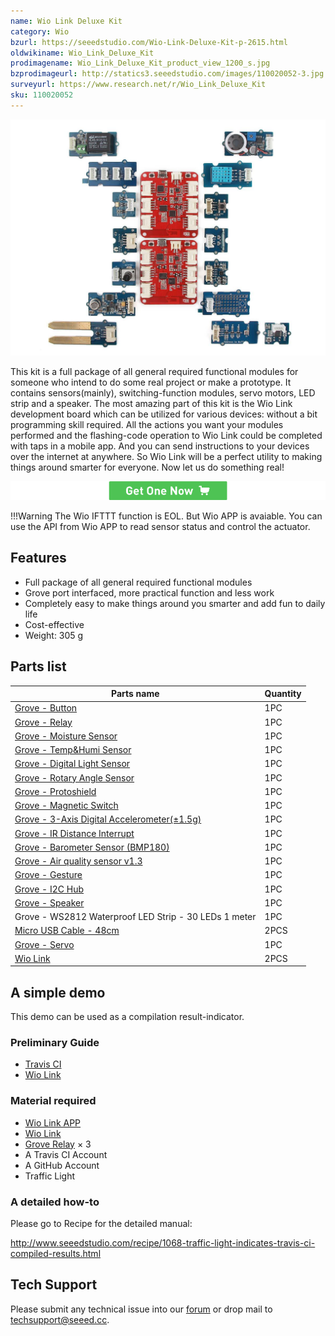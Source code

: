 ```yaml
---
name: Wio Link Deluxe Kit
category: Wio
bzurl: https://seeedstudio.com/Wio-Link-Deluxe-Kit-p-2615.html
oldwikiname: Wio_Link_Deluxe_Kit
prodimagename: Wio_Link_Deluxe_Kit_product_view_1200_s.jpg
bzprodimageurl: http://statics3.seeedstudio.com/images/110020052-3.jpg
surveyurl: https://www.research.net/r/Wio_Link_Deluxe_Kit
sku: 110020052
---
```


![](https://raw.githubusercontent.com/SeeedDocument/Wio_Link_Deluxe_Kit/master/img/Wio_Link_Deluxe_Kit_product_view_1200_s.jpg)

This kit is a full package of all general required functional modules for someone who intend to do some real project or make a prototype. It contains sensors(mainly), switching-function modules, servo motors, LED strip and a speaker. The most amazing part of this kit is the Wio Link development board which can be utilized for various devices: without a bit programming skill required. All the actions you want your modules performed and the flashing-code operation to Wio Link could be completed with taps in a mobile app. And you can send instructions to your devices over the internet at anywhere. So Wio Link will be a perfect utility to making things around smarter for everyone. Now let us do something real!

[![](https://raw.githubusercontent.com/SeeedDocument/common/master/Get_One_Now_Banner.png)](https://www.seeedstudio.com/Wio-Link-Deluxe-Kit-p-2615.html)

!!!Warning
     The Wio IFTTT function is EOL. But Wio APP is avaiable. You can use the API from Wio APP to read sensor status and control the actuator. 

Features
--------

-   Full package of all general required functional modules
-   Grove port interfaced, more practical function and less work
-   Completely easy to make things around you smarter and add fun to daily life
-   Cost-effective
-   Weight: 305 g

Parts list
----------

| Parts name                                                                                                                   | Quantity |
|------------------------------------------------------------------------------------------------------------------------------|----------|
| [Grove - Button](/Grove-Button)                                                                                              | 1PC     |
| [Grove - Relay](http://www.seeedstudio.com/depot/Grove-Relay-p-769.html)                                                     | 1PC     |
| [Grove - Moisture Sensor](/Grove-Moisture_Sensor)                                                                            | 1PC     |
| [Grove - Temp&Humi Sensor](http://www.seeedstudio.com/depot/Grove-TempHumi-Sensor-p-745.html?cPath=25_125)                   | 1PC     |
| [Grove - Digital Light Sensor](http://www.seeedstudio.com/depot/Grove-Digital-Light-Sensor-p-1281.html?cPath=25_128)         | 1PC     |
| [Grove - Rotary Angle Sensor](http://www.seeedstudio.com/depot/Grove-Rotary-Angle-Sensor-p-770.html?cPath=85_52)             | 1PC     |
| [Grove - Protoshield](http://www.seeedstudio.com/depot/Grove-Protoshield-p-772.html?cPath=44_46)                             | 1PC     |
| [Grove - Magnetic Switch](http://www.seeedstudio.com/depot/Grove-Magnetic-Switch-p-744.html?cPath=25_33)                     | 1PC     |
| [Grove - 3-Axis Digital Accelerometer(±1.5g)](/Grove-3-Axis_Digital_Accelerometer-1.5g)                                      | 1PC     |
| [Grove - IR Distance Interrupt](/Grove-IR_Distance_Interrupter_v1.2)                                                         | 1PC     |
| [Grove - Barometer Sensor (BMP180)](http://www.seeedstudio.com/depot/Grove-Barometer-Sensor-BMP180-p-1840.html?cPath=25_124) | 1PC     |
| [Grove - Air quality sensor v1.3](http://www.seeedstudio.com/depot/Grove-Air-quality-sensor-v13-p-2439.html?cPath=25_127)    | 1PC     |
| [Grove - Gesture](http://www.seeedstudio.com/depot/Grove-Gesture-p-2463.html?cPath=25_33)                                    | 1PC     |
| [Grove - I2C Hub](http://www.seeedstudio.com/depot/Grove-I2C-Hub-p-851.html?cPath=98_16)                                     | 1PC     |
| [Grove - Speaker](http://www.seeedstudio.com/depot/Grove-Speaker-p-1445.html)                                                | 1PC     |
| Grove - WS2812 Waterproof LED Strip - 30 LEDs 1 meter                                                                        | 1PC     |
| [Micro USB Cable - 48cm](http://www.seeedstudio.com/depot/Micro-USB-Cable-48cm-p-1475.html?cPath=98_100)                     | 2PCS    |
| [Grove - Servo](http://www.seeedstudio.com/depot/Grove-Servo-p-1241.html)                                                    | 1PC     |
| [Wio Link](/Wio_Link)                                                                                                        | 2PCS    |

A simple demo
-------------

This demo can be used as a compilation result-indicator.

### Preliminary Guide

-   [Travis CI](https://travis-ci.org/)
-   [Wio Link](/Wio_Link)

### Material required

-   [Wio Link APP](https://www.kickstarter.com/projects/seeed/wio-link-3-steps-5-minutes-build-your-iot-applicat)
-   [Wio Link](/Wio_Link)
-   [Grove Relay](http://www.seeedstudio.com/depot/Grove-Relay-p-769.html?cPath=39_42) × 3
-   A Travis CI Account
-   A GitHub Account
-   Traffic Light

### A detailed how-to

Please go to Recipe for the detailed manual:

<http://www.seeedstudio.com/recipe/1068-traffic-light-indicates-travis-ci-compiled-results.html>


<!-- This Markdown file was created from http://www.seeedstudio.com/wiki/Wio_Link_Deluxe_Kit -->

## Tech Support
Please submit any technical issue into our [forum](http://forum.seeedstudio.com/) or drop mail to techsupport@seeed.cc. 